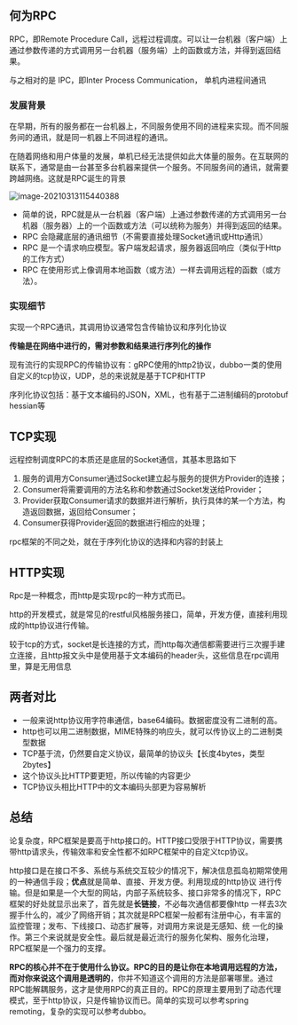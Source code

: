 ## 何为RPC



RPC，即Remote Procedure Call，远程过程调度。可以让一台机器（客户端）上通过参数传递的方式调用另一台机器（服务端）上的函数或方法，并得到返回结果。



与之相对的是 IPC，即Inter Process Communication， 单机内进程间通讯

### 发展背景

在早期，所有的服务都在一台机器上，不同服务使用不同的进程来实现。而不同服务间的通讯，就是同一机器上不同进程的通讯。



在随着网络和用户体量的发展，单机已经无法提供如此大体量的服务。在互联网的联系下，通常是由一台甚至多台机器来提供一个服务。不同服务间的通讯，就需要跨越网络。这就是RPC诞生的背景



![image-20210313115440388](https://gitee.com/Vanni/pic-bed/raw/master/img/image-20210313115440388.png)



- 简单的说，RPC就是从一台机器（客户端）上通过参数传递的方式调用另一台机器（服务器）上的一个函数或方法（可以统称为服务）并得到返回的结果。
- RPC 会隐藏底层的通讯细节（不需要直接处理Socket通讯或Http通讯）
- RPC 是一个请求响应模型。客户端发起请求，服务器返回响应（类似于Http的工作方式）
- RPC 在使用形式上像调用本地函数（或方法）一样去调用远程的函数（或方法）。



### 实现细节

实现一个RPC通讯，其调用协议通常包含传输协议和序列化协议

**传输是在网络中进行的，需对参数和结果进行序列化的操作**



现有流行的实现RPC的传输协议有：gRPC使用的http2协议，dubbo一类的使用自定义的tcp协议，UDP，总的来说就是基于TCP和HTTP



序列化协议包括：基于文本编码的JSON，XML，也有基于二进制编码的protobuf hessian等

## TCP实现



远程控制调度RPC的本质还是底层的Socket通信，其基本思路如下



1. 服务的调用方Consumer通过Socket建立起与服务的提供方Provider的连接；
2. Consumer将需要调用的方法名称和参数通过Socket发送给Provider；
3. Provider获取Consumer请求的数据并进行解析，执行具体的某一个方法，构造返回数据，返回给Consumer；
4. Consumer获得Provider返回的数据进行相应的处理；

rpc框架的不同之处，就在于序列化协议的选择和内容的封装上



## HTTP实现

Rpc是一种概念，而http是实现rpc的一种方式而已。

http的开发模式，就是常见的restful风格服务接口，简单，开发方便，直接利用现成的http协议进行传输。

较于tcp的方式，socket是长连接的方式，而http每次通信都需要进行三次握手建立连接，且http报文头中是使用基于文本编码的header头，这些信息在rpc调用里，算是无用信息



## 两者对比

- 一般来说http协议用字符串通信，base64编码。数据密度没有二进制的高。
- http也可以用二进制数据，MIME特殊的响应头，就可以传协议上的二进制类型数据
- TCP基于流，仍然要自定义协议，最简单的协议头【长度4bytes，类型2bytes】
- 这个协议头比HTTP要更短，所以传输的内容更少
- TCP协议头相比HTTP中的文本编码头部更为容易解析



## 总结



论复杂度，RPC框架是要高于http接口的。HTTP接口受限于HTTP协议，需要携带http请求头，传输效率和安全性都不如RPC框架中的自定义tcp协议。



http接口是在接口不多、系统与系统交互较少的情况下，解决信息孤岛初期常使用的一种通信手段；**优点**就是简单、直接、开发方便。利用现成的http协议 进行传输。但是如果是一个大型的网站，内部子系统较多、接口非常多的情况下，RPC框架的好处就显示出来了，首先就是**长链接**，不必每次通信都要像http 一样去3次握手什么的，减少了网络开销；其次就是RPC框架一般都有注册中心，有丰富的监控管理；发布、下线接口、动态扩展等，对调用方来说是无感知、统 一化的操作。第三个来说就是安全性。最后就是最近流行的服务化架构、服务化治理，RPC框架是一个强力的支撑。



**RPC的核心并不在于使用什么协议。RPC的目的是让你在本地调用远程的方法，而对你来说这个调用是透明的**，你并不知道这个调用的方法是部署哪里。通过RPC能解耦服务，这才是使用RPC的真正目的。RPC的原理主要用到了动态代理模式，至于http协议，只是传输协议而已。简单的实现可以参考spring remoting，复杂的实现可以参考dubbo。



